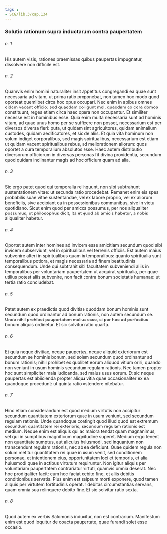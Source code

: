 ```yaml
---
tags : 
- SCG/lib.3/cap.134
---
```


### Solutio rationum supra inductarum contra paupertatem

###### n. 1
His autem visis, rationes praemissas quibus paupertas impugnatur, dissolvere non difficile est.

###### n. 2
Quamvis enim homini naturaliter insit appetitus congregandi ea quae sunt necessaria ad vitam, ut prima ratio proponebat, non tamen hoc modo quod oporteat quemlibet circa hoc opus occupari. Nec enim in apibus omnes eidem vacant officio: sed quaedam colligunt mel, quaedam ex cera domos constituunt, reges etiam circa haec opera non occupantur. Et similiter necesse est in hominibus esse. Quia enim multa necessaria sunt ad hominis vitam, ad quae unus homo per se sufficere non posset, necessarium est per diversos diversa fieri: puta, ut quidam sint agricultores, quidam animalium custodes, quidam aedificatores, et sic de aliis. Et quia vita hominum non solum indiget corporalibus, sed magis spiritualibus, necessarium est etiam ut quidam vacent spiritualibus rebus, ad meliorationem aliorum: quos oportet a cura temporalium absolutos esse. Haec autem distributio diversorum officiorum in diversas personas fit divina providentia, secundum quod quidam inclinantur magis ad hoc officium quam ad alia.

###### n. 3
Sic ergo patet quod qui temporalia relinquunt, non sibi subtrahunt sustentationem vitae: ut secunda ratio procedebat. Remanet enim eis spes probabilis suae vitae sustentandae, vel ex labore proprio, vel ex aliorum beneficiis, sive accipiant ea in possessionibus communibus, sive in victu quotidiano. Sicut enim quod per amicos possumus, per nos aliqualiter possumus, ut philosophus dicit, ita et quod ab amicis habetur, a nobis aliqualiter habetur.

###### n. 4
Oportet autem inter homines ad invicem esse amicitiam secundum quod sibi invicem subserviunt, vel in spiritualibus vel terrenis officiis. Est autem maius subvenire alteri in spiritualibus quam in temporalibus: quanto spiritualia sunt temporalibus potiora, et magis necessaria ad finem beatitudinis consequendum. Unde qui subtrahit sibi facultatem subveniendi aliis in temporalibus per voluntariam paupertatem ut acquirat spiritualia, per quae utilius potest aliis subvenire, non facit contra bonum societatis humanae: ut tertia ratio concludebat.

###### n. 5
Patet autem ex praedictis quod divitiae quoddam bonum hominis sunt secundum quod ordinantur ad bonum rationis, non autem secundum se. Unde nihil prohibet paupertatem melius esse, si per hoc ad perfectius bonum aliquis ordinetur. Et sic solvitur ratio quarta.

###### n. 6
Et quia neque divitiae, neque paupertas, neque aliquid exteriorum est secundum se hominis bonum, sed solum secundum quod ordinantur ad bonum rationis; nihil prohibet ex quolibet eorum aliquod vitium oriri, quando non veniunt in usum hominis secundum regulam rationis. Nec tamen propter hoc sunt simpliciter mala iudicanda, sed malus usus eorum. Et sic neque paupertas est abiicienda propter aliqua vitia quae occasionaliter ex ea quandoque procedunt: ut quinta ratio ostendere nitebatur.

###### n. 7
Hinc etiam considerandum est quod medium virtutis non accipitur secundum quantitatem exteriorum quae in usum veniunt, sed secundum regulam rationis. Unde quandoque contingit quod illud quod est extremum secundum quantitatem rei exterioris, secundum regulam rationis est medium. Neque enim est aliquis qui ad maiora tendat quam magnanimus, vel qui in sumptibus magnificum magnitudine superet. Medium ergo tenent non quantitate sumptus, aut alicuius huiusmodi, sed inquantum non transcendunt regulam rationis, nec ab ea deficiunt. Quae quidem regula non solum metitur quantitatem rei quae in usum venit, sed conditionem personae, et intentionem eius, opportunitatem loci et temporis, et alia huiusmodi quae in actibus virtutum requiruntur. Non igitur aliquis per voluntariam paupertatem contrariatur virtuti, quamvis omnia deserat. Nec hoc prodigaliter facit: cum hoc faciat debito fine, et aliis debitis conditionibus servatis. Plus enim est seipsum morti exponere, quod tamen aliquis per virtutem fortitudinis operatur debitas circumstantias servans, quam omnia sua relinquere debito fine. Et sic solvitur ratio sexta.

###### n. 8
Quod autem ex verbis Salomonis inducitur, non est contrarium. Manifestum enim est quod loquitur de coacta paupertate, quae furandi solet esse occasio.

